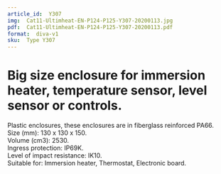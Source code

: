 ```yaml
---
article_id:  Y307
img:  Cat11-Ultimheat-EN-P124-P125-Y307-20200113.jpg
pdf:  Cat11-Ultimheat-EN-P124-P125-Y307-20200113.pdf
format:  diva-v1
sku:  Type Y307
---
```


# Big size enclosure for immersion heater, temperature sensor, level sensor or controls.

Plastic enclosures, these enclosures are in fiberglass reinforced PA66.  
Size (mm): 130 x 130 x 150.   
Volume (cm3): 2530.  
Ingress protection: IP69K.  
Level of impact resistance: IK10.  
Suitable for: Immersion heater, Thermostat, Electronic board.  

